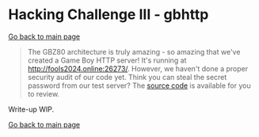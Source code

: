 # Hacking Challenge III - gbhttp

[Go back to main page](/README.md)

> The GBZ80 architecture is truly amazing - so amazing that we've created a Game Boy HTTP server! It's running at http://fools2024.online:26273/. However, we haven't done a proper security audit of our code yet. Think you can steal the secret password from our test server? The [source code](https://fools2024.online/assets/gbhttp.asm) is available for you to review. 

Write-up WIP.

[Go back to main page](/README.md)
